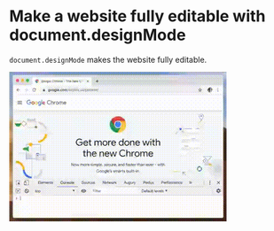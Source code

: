 # Make a website fully editable with document.designMode

`document.designMode` makes the website fully editable.

![document.designMode](document-design-mode.gif)
